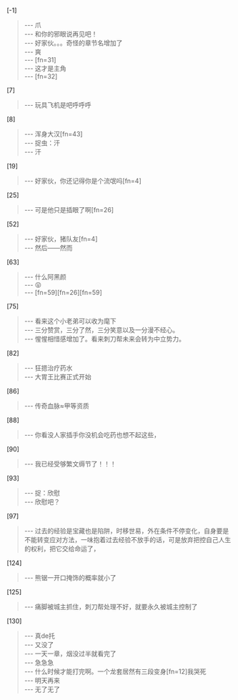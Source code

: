 
[-1] 
>--- 爪<br>
>--- 和你的邪眼说再见吧！<br>
>--- 好家伙。。。奇怪的章节名增加了<br>
>--- 爽<br>
>--- [fn=31]<br>
>--- 这才是主角<br>
>--- [fn=32]<br>

[7] 
>--- 玩具飞机是吧呼呼呼<br>

[8] 
>--- 浑身大汉[fn=43]<br>
>--- 捉虫：汗<br>
>--- 汗<br>

[19] 
>--- 好家伙，你还记得你是个流氓吗[fn=4]<br>

[25] 
>--- 可是他只是插眼了啊[fn=26]<br>

[52] 
>--- 好家伙，猪队友[fn=4]<br>
>--- 然后——然而<br>

[63] 
>--- 什么阿黑颜<br>
>--- 😝<br>
>--- [fn=59][fn=26][fn=59]<br>

[75] 
>--- 看来这个小老弟可以收为麾下<br>
>--- 三分赞赏，三分了然，三分笑意以及一分漫不经心。<br>
>--- 惺惺相惜感增加了。看来刺刀帮未来会转为中立势力。<br>

[82] 
>--- 狂摁治疗药水<br>
>--- 大胃王比赛正式开始<br>

[86] 
>--- 传奇血脉≈甲等资质<br>

[88] 
>--- 你看没人家插手你没机会吃药也想不起这些，<br>

[90] 
>--- 我已经受够繁文缛节了！！！<br>

[93] 
>--- 捉：欣慰<br>
>--- 欣慰吧？<br>

[97] 
>--- 过去的经验是宝藏也是陷阱，时移世易，外在条件不停变化，自身要是不能转变应对方法，一味抱着过去经验不放手的话，可是放弃把控自己人生的权利，把它交给命运了，<br>

[124] 
>--- 熊锯一开口掩饰的概率就小了<br>

[125] 
>--- 痛脚被城主抓住，刺刀帮处理不好，就要永久被城主控制了<br>

[130] 
>--- 真de托<br>
>--- 又没了<br>
>--- 一天一章，烟没过半就看完了<br>
>--- 急急急<br>
>--- 什么时候才能打完啊。一个龙套居然有三段变身[fn=12]我哭死<br>
>--- 明天再来<br>
>--- 无了无了<br>
